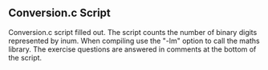 ## Conversion.c Script
Conversion.c script filled out. 
The script counts the number of binary digits represented by inum.
When compiling use the "-lm" option to call the maths library.
The exercise questions are answered in comments at the bottom of the script.
